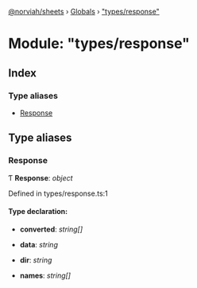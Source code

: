 [@norviah/sheets](../README.md) › [Globals](../globals.md) › ["types/response"](_types_response_.md)

# Module: "types/response"

## Index

### Type aliases

* [Response](_types_response_.md#response)

## Type aliases

###  Response

Ƭ **Response**: *object*

Defined in types/response.ts:1

#### Type declaration:

* **converted**: *string[]*

* **data**: *string*

* **dir**: *string*

* **names**: *string[]*
